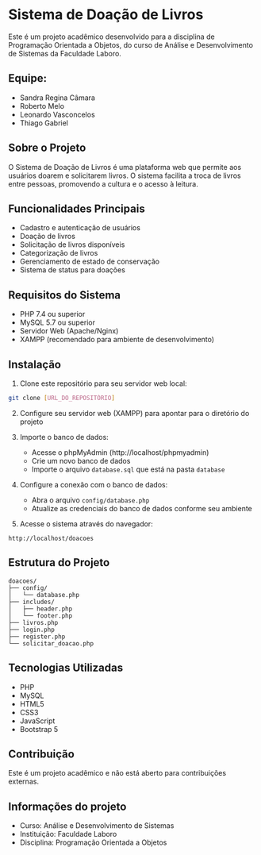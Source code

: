 # Sistema de Doação de Livros

Este é um projeto acadêmico desenvolvido para a disciplina de Programação Orientada a Objetos, do curso de Análise e Desenvolvimento de Sistemas da Faculdade Laboro.

## Equipe:
- Sandra Regina Câmara
- Roberto Melo
- Leonardo Vasconcelos
- Thiago Gabriel

## Sobre o Projeto

O Sistema de Doação de Livros é uma plataforma web que permite aos usuários doarem e solicitarem livros. O sistema facilita a troca de livros entre pessoas, promovendo a cultura e o acesso à leitura.

## Funcionalidades Principais

- Cadastro e autenticação de usuários
- Doação de livros
- Solicitação de livros disponíveis
- Categorização de livros
- Gerenciamento de estado de conservação
- Sistema de status para doações

## Requisitos do Sistema

- PHP 7.4 ou superior
- MySQL 5.7 ou superior
- Servidor Web (Apache/Nginx)
- XAMPP (recomendado para ambiente de desenvolvimento)

## Instalação

1. Clone este repositório para seu servidor web local:
```bash
git clone [URL_DO_REPOSITÓRIO]
```

2. Configure seu servidor web (XAMPP) para apontar para o diretório do projeto

3. Importe o banco de dados:
   - Acesse o phpMyAdmin (http://localhost/phpmyadmin)
   - Crie um novo banco de dados
   - Importe o arquivo `database.sql` que está na pasta `database`

4. Configure a conexão com o banco de dados:
   - Abra o arquivo `config/database.php`
   - Atualize as credenciais do banco de dados conforme seu ambiente

5. Acesse o sistema através do navegador:
```
http://localhost/doacoes
```

## Estrutura do Projeto

```
doacoes/
├── config/
│   └── database.php
├── includes/
│   ├── header.php
│   └── footer.php
├── livros.php
├── login.php
├── register.php
└── solicitar_doacao.php
```

## Tecnologias Utilizadas

- PHP
- MySQL
- HTML5
- CSS3
- JavaScript
- Bootstrap 5

## Contribuição

Este é um projeto acadêmico e não está aberto para contribuições externas.

## Informações do projeto

- Curso: Análise e Desenvolvimento de Sistemas
- Instituição: Faculdade Laboro
- Disciplina: Programação Orientada a Objetos 